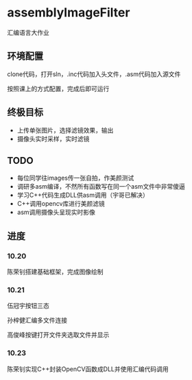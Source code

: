 # assemblyImageFilter
汇编语言大作业

## 环境配置
clone代码，打开sln，.inc代码加入头文件，.asm代码加入源文件

按照课上的方式配置，完成后即可运行

## 终极目标
+ 上传单张图片，选择滤镜效果，输出
+ 摄像头实时采样，实时滤镜

## TODO
+ 每位同学往images传一张自拍，作美颜测试
+ 调研多asm编译，不然所有函数写在同一个asm文件中非常傻逼
+ 学习C++代码生成DLL供asm调用（宇哥已解决）
+ C++调用opencv库进行美颜滤镜
+ asm调用摄像头呈现实时影像


## 进度
### 10.20
陈荣钊搭建基础框架，完成图像绘制

### 10.21
伍冠宇按钮三态

孙梓健汇编多文件连接

高俊峰按键打开文件夹选取文件并显示

### 10.23
陈荣钊实现C++封装OpenCV函数成DLL并使用汇编代码调用
